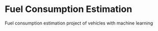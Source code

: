 # Fuel Consumption Estimation
Fuel consumption estimation project of vehicles with machine learning
